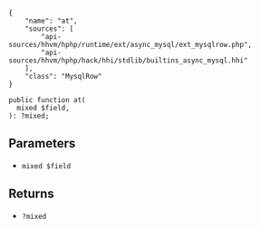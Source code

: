 ``` yamlmeta
{
    "name": "at",
    "sources": [
        "api-sources/hhvm/hphp/runtime/ext/async_mysql/ext_mysqlrow.php",
        "api-sources/hhvm/hphp/hack/hhi/stdlib/builtins_async_mysql.hhi"
    ],
    "class": "MysqlRow"
}
```




``` Hack
public function at(
  mixed $field,
): ?mixed;
```




## Parameters




+ ` mixed $field `




## Returns




* ` ?mixed `
<!-- HHAPIDOC -->
